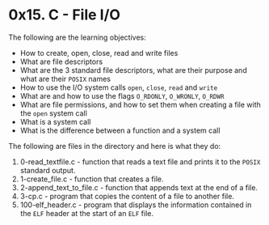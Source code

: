 
# 0x15. C - File I/O

The following are the learning objectives:

-   How to create, open, close, read and write files
-   What are file descriptors
-   What are the 3 standard file descriptors, what are their purpose and what are their  `POSIX`  names
-   How to use the I/O system calls  `open`,  `close`,  `read`  and  `write`
-   What are and how to use the flags  `O_RDONLY`,  `O_WRONLY`,  `O_RDWR`
-   What are file permissions, and how to set them when creating a file with the  `open`  system call
-   What is a system call
-   What is the difference between a function and a system call

The following are files in the directory and here is what they do:

1.  0-read_textfile.c - function that reads a text file and prints it to the `POSIX` standard output.
2. 1-create_file.c - function that creates a file.
3. 2-append_text_to_file.c - function that appends text at the end of a file.
4. 3-cp.c - program that copies the content of a file to another file.
5. 100-elf_header.c - program that displays the information contained in the `ELF` header at the start of an `ELF` file.
